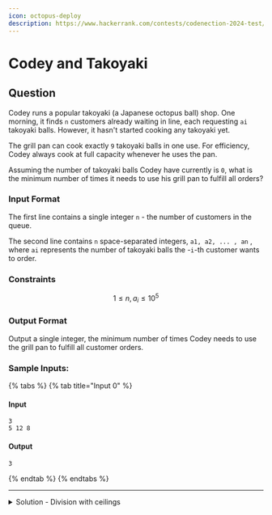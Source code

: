 ```yaml
---
icon: octopus-deploy
description: https://www.hackerrank.com/contests/codenection-2024-test/challenges/cn24-test
---
```


# Codey and Takoyaki

## Question

Codey runs a popular takoyaki (a Japanese octopus ball) shop. One morning, it finds `n`  customers already waiting in line, each requesting `ai` takoyaki balls. However, it hasn't started cooking any takoyaki yet.

The grill pan can cook exactly `9` takoyaki balls in one use. For efficiency, Codey always cook at full capacity whenever he uses the pan.

Assuming the number of takoyaki balls Codey have currently is `0`, what is the minimum number of times it needs to use his grill pan to fulfill all orders?

### Input Format

The first line contains a single integer `n` - the number of customers in the queue.&#x20;

The second line contains `n` space-separated integers, `a1, a2, ... , an` , where `ai` represents the number of takoyaki balls the -`i`-th customer wants to order.

### Constraints

$$
1 \le n,a_i \le 10^5
$$

### Output Format

Output a single integer, the minimum number of times Codey needs to use the grill pan to fulfill all customer orders.

### Sample Inputs:

{% tabs %}
{% tab title="Input 0" %}
#### Input

```
3
5 12 8
```

#### Output

```
3
```
{% endtab %}
{% endtabs %}

***

<details>

<summary>Solution - Division with ceilings</summary>

This is basically a simple math. You can complete this task by simply sum all of the second line, then divide by 9.

But in some cases, simply divide by 9 may cause the number of grills -1 than expected, this is because by the nature of the programming language, if the answer is 3.1, the answer will convert into 3 instead of 4.

Therefore, we need to add a ceil function, which rounds up in any situation to complete the task.

Here's my code below:

{% code lineNumbers="true" %}
```python
import math

t = int(input().strip())
total = sum(list(map(int, input().strip().split())))

print(math.ceil(total / 9))
```
{% endcode %}

Note that I had used the math library, and that library is normally allowed on most of the competitive programming. For other programming languages, similar libraries can be found.

</details>
